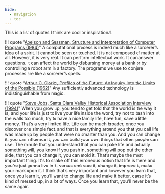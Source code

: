 ```yaml
---
hide:
  - navigation
  - toc
---
```


This is a list of quotes I think are cool or inspirational.

!!! quote "[Abelson and Sussman, Structure and Interpretation of Computer Programs (1984)](https://mitpress.mit.edu/sites/default/files/sicp/index.html)"
	A computational process is indeed much like a sorcerer’s idea of a spirit. It cannot be seen or touched. It is not composed of matter at all. However, it is very real. It can perform intellectual work. It can answer questions. It can affect the world by disbursing money at a bank or by controlling a robot arm in a factory. The programs we use to conjure processes are like a sorcerer’s spells.


!!! quote "[Arthur C. Clarke, Profiles of the Future: An Inquiry Into the Limits of the Possible (1962)](https://www.goodreads.com/book/show/169258.Profiles_of_the_Future)"
	Any sufficiently advanced technology is indistinguishable from magic.


!!! quote "[Steve Jobs, Santa Clara Valley Historical Association Interview (1994)](https://www.youtube.com/watch?v=kYfNvmF0Bqw)"
	When you grow up, you tend to get told that the world is the way it is, and your life is just to live your life inside the world, try not to bash into the walls too much, try to have a nice family life, have fun, save a little money. That’s a very limited life. Life can be much broader, once you discover one simple fact, and that is everything around you that you call life was made up by people that were no smarter than you. And you can change it, you can influence it, you can build your own things that other people can use. The minute that you understand that you can poke life and actually something will, you know if you push in, something will pop out the other side, that you can change it, you can mold it. That’s maybe the most important thing. It's to shake off this erroneous notion that life is there and you’re just gonna live in it, versus embrace it, change it, improve it, make your mark upon it. I think that’s very important and however you learn that, once you learn it, you’ll want to change life and make it better, cause it’s kind of messed up, in a lot of ways. Once you learn that, you’ll never be the same again.
